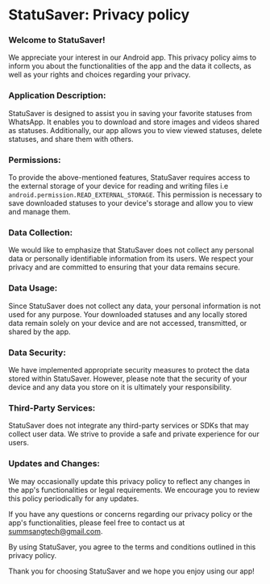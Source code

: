 # StatuSaver: Privacy policy

### Welcome to StatuSaver! 
We appreciate your interest in our Android app. This privacy policy aims to inform you about the functionalities of the app and the data it collects, as well as your rights and choices regarding your privacy.

### Application Description:
StatuSaver is designed to assist you in saving your favorite statuses from WhatsApp. It enables you to download and store images and videos shared as statuses. Additionally, our app allows you to view viewed statuses, delete statuses, and share them with others.

### Permissions:
To provide the above-mentioned features, StatuSaver requires access to the external storage of your device for reading and writing files i.e  `android.permission.READ_EXTERNAL_STORAGE`. This permission is necessary to save downloaded statuses to your device's storage and allow you to view and manage them.

### Data Collection:
We would like to emphasize that StatuSaver does not collect any personal data or personally identifiable information from its users. We respect your privacy and are committed to ensuring that your data remains secure.

### Data Usage:
Since StatuSaver does not collect any data, your personal information is not used for any purpose. Your downloaded statuses and any locally stored data remain solely on your device and are not accessed, transmitted, or shared by the app.

### Data Security:
We have implemented appropriate security measures to protect the data stored within StatuSaver. However, please note that the security of your device and any data you store on it is ultimately your responsibility.

### Third-Party Services:
StatuSaver does not integrate any third-party services or SDKs that may collect user data. We strive to provide a safe and private experience for our users.

### Updates and Changes:
We may occasionally update this privacy policy to reflect any changes in the app's functionalities or legal requirements. We encourage you to review this policy periodically for any updates.

If you have any questions or concerns regarding our privacy policy or the app's functionalities, please feel free to contact us at summsangtech@gmail.com.

By using StatuSaver, you agree to the terms and conditions outlined in this privacy policy.


Thank you for choosing StatuSaver and we hope you enjoy using our app!
